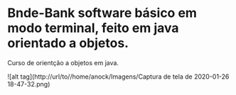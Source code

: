 # Bnde-Bank software básico em modo terminal, feito em java orientado a objetos.
Curso de orientção a objetos em java.



![alt tag](http://url/to//home/anock/Imagens/Captura de tela de 2020-01-26 18-47-32.png)
